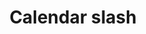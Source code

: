 ---
title: Calendar slash
tags: ["calendar", "slash", "cancel", "delete", "remove", "no"]
icon: calendar-slash
svg: '<svg xmlns="http://www.w3.org/2000/svg" width="24" height="24" fill="none" viewBox="0 0 24 24" stroke-width="1.5" stroke-linecap="round" stroke-linejoin="round" stroke="currentColor"><path d="M7.5 5V3M3.25 8H11m9.75 0H16m-1.4-4H9.4c-2.24 0-3.36 0-4.216.412a3.9 3.9 0 0 0-1.748 1.65C3 6.872 3 7.93 3 10.045v4.912c0 .827 0 1.492.026 2.044M3 21l1.138-1.138M21 3l-1.692 1.692m0 0c.528.352.96.822 1.256 1.37.436.81.436 1.868.436 3.983v4.912c0 2.115 0 3.173-.436 3.981a3.9 3.9 0 0 1-1.748 1.651C17.96 21 16.84 21 14.6 21H9.4c-2.24 0-3.36 0-4.216-.412a4 4 0 0 1-1.046-.726m15.17-15.17L16 8m0 0L4.138 19.862"/></svg>'
---